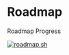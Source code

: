 # Roadmap
Roadmap Progress

[![roadmap.sh](https://roadmap.sh/card/tall/69002bbe32ad652bc82bc706?variant=dark&roadmaps=)](https://roadmap.sh)
